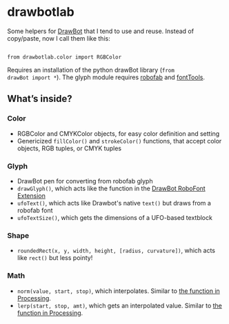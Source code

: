 # drawbotlab
Some helpers for <a href="http://drawbot.readthedocs.org">DrawBot</a> that I tend to use and reuse. Instead of copy/paste, now I call them like this:

<code>
from drawbotlab.color import RGBColor
</code>

Requires an installation of the python drawBot library (<code>from drawBot import *</code>). The glyph module requires <a href="http://robofab.org">robofab</a> and <a href="https://github.com/behdad/fonttools/">fontTools</a>.

## What’s inside?

### Color

* RGBColor and CMYKColor objects, for easy color definition and setting
* Genericized <code>fillColor()</code> and <code>strokeColor()</code> functions, that accept color objects, RGB tuples, or CMYK tuples

### Glyph

* DrawBot pen for converting from robofab glyph
* <code>drawGlyph()</code>, which acts like the function in the <a href="https://github.com/typemytype/drawBotRoboFontExtension">DrawBot RoboFont Extension</a>
* <code>ufoText()</code>, which acts like Drawbot's native <code>text()</code> but draws from a robofab font
* <code>ufoTextSize()</code>, which gets the dimensions of a UFO-based textblock

### Shape

* <code>roundedRect(x, y, width, height, [radius, curvature])</code>, which acts like <code>rect()</code> but less pointy!

### Math

* <code>norm(value, start, stop)</code>, which interpolates. Similar to <a href="https://processing.org/reference/norm_.html">the function in Processing</a>.
* <code>lerp(start, stop, amt)</code>, which gets an interpolated value. Similar to <a href="https://processing.org/reference/lerp_.html">the function in Processing</a>.
